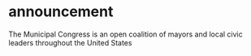 # announcement
The Municipal Congress is an open coalition of mayors and local civic leaders throughout the United States

